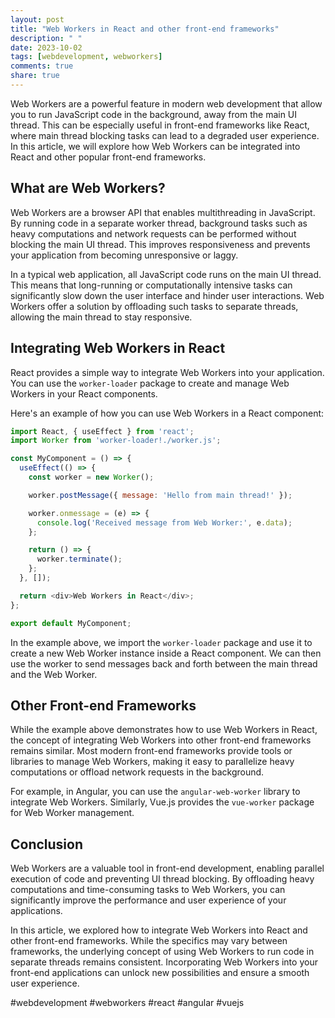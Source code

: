 ```yaml
---
layout: post
title: "Web Workers in React and other front-end frameworks"
description: " "
date: 2023-10-02
tags: [webdevelopment, webworkers]
comments: true
share: true
---
```


Web Workers are a powerful feature in modern web development that allow you to run JavaScript code in the background, away from the main UI thread. This can be especially useful in front-end frameworks like React, where main thread blocking tasks can lead to a degraded user experience. In this article, we will explore how Web Workers can be integrated into React and other popular front-end frameworks.

## What are Web Workers?

Web Workers are a browser API that enables multithreading in JavaScript. By running code in a separate worker thread, background tasks such as heavy computations and network requests can be performed without blocking the main UI thread. This improves responsiveness and prevents your application from becoming unresponsive or laggy.

In a typical web application, all JavaScript code runs on the main UI thread. This means that long-running or computationally intensive tasks can significantly slow down the user interface and hinder user interactions. Web Workers offer a solution by offloading such tasks to separate threads, allowing the main thread to stay responsive.

## Integrating Web Workers in React

React provides a simple way to integrate Web Workers into your application. You can use the `worker-loader` package to create and manage Web Workers in your React components. 

Here's an example of how you can use Web Workers in a React component:

```javascript
import React, { useEffect } from 'react';
import Worker from 'worker-loader!./worker.js';

const MyComponent = () => {
  useEffect(() => {
    const worker = new Worker();

    worker.postMessage({ message: 'Hello from main thread!' });

    worker.onmessage = (e) => {
      console.log('Received message from Web Worker:', e.data);
    };

    return () => {
      worker.terminate();
    };
  }, []);

  return <div>Web Workers in React</div>;
};

export default MyComponent;
```

In the example above, we import the `worker-loader` package and use it to create a new Web Worker instance inside a React component. We can then use the worker to send messages back and forth between the main thread and the Web Worker.

## Other Front-end Frameworks

While the example above demonstrates how to use Web Workers in React, the concept of integrating Web Workers into other front-end frameworks remains similar. Most modern front-end frameworks provide tools or libraries to manage Web Workers, making it easy to parallelize heavy computations or offload network requests in the background.

For example, in Angular, you can use the `angular-web-worker` library to integrate Web Workers. Similarly, Vue.js provides the `vue-worker` package for Web Worker management.

## Conclusion

Web Workers are a valuable tool in front-end development, enabling parallel execution of code and preventing UI thread blocking. By offloading heavy computations and time-consuming tasks to Web Workers, you can significantly improve the performance and user experience of your applications.

In this article, we explored how to integrate Web Workers into React and other front-end frameworks. While the specifics may vary between frameworks, the underlying concept of using Web Workers to run code in separate threads remains consistent. Incorporating Web Workers into your front-end applications can unlock new possibilities and ensure a smooth user experience.

#webdevelopment #webworkers #react #angular #vuejs